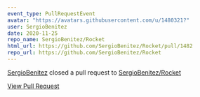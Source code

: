 ```yaml
---
event_type: PullRequestEvent
avatar: "https://avatars.githubusercontent.com/u/1480321?"
user: SergioBenitez
date: 2020-11-25
repo_name: SergioBenitez/Rocket
html_url: https://github.com/SergioBenitez/Rocket/pull/1482
repo_url: https://github.com/SergioBenitez/Rocket
---
```


<a href='https://github.com/SergioBenitez' target='_blank'>SergioBenitez</a> closed a pull request to <a href='https://github.com/SergioBenitez/Rocket' target='_blank'>SergioBenitez/Rocket</a>

<a href='https://github.com/SergioBenitez/Rocket/pull/1482' target='_blank'>View Pull Request</a>